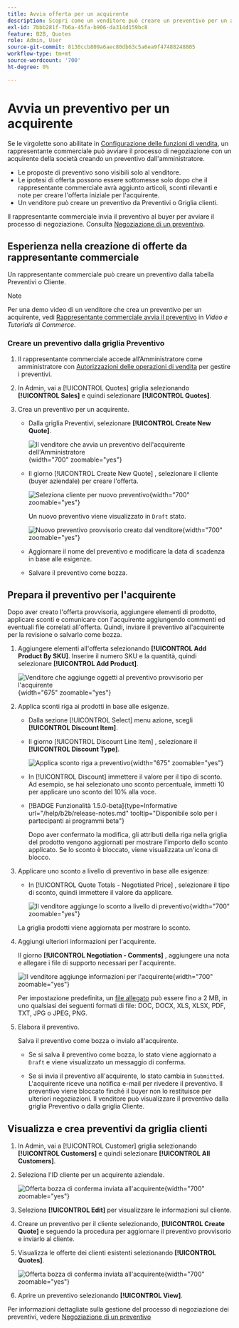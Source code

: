 ```yaml
---
title: Avvia offerta per un acquirente
description: Scopri come un venditore può creare un preventivo per un acquirente specifico per avviare il processo di negoziazione. Il venditore può inviare preventivi solo per i clienti associati a un account aziendale sul sito web selezionato.
exl-id: 7bbb281f-7b6a-45fa-b906-da314d159bc8
feature: B2B, Quotes
role: Admin, User
source-git-commit: 8130ccb809a6aec80db63c5a6ea9f47488248805
workflow-type: tm+mt
source-wordcount: '700'
ht-degree: 0%

---
```


# Avvia un preventivo per un acquirente

Se le virgolette sono abilitate in [Configurazione delle funzioni di vendita](configure-quotes.md), un rappresentante commerciale può avviare il processo di negoziazione con un acquirente della società creando un preventivo dall&#39;amministratore.

- Le proposte di preventivo sono visibili solo al venditore.
- Le ipotesi di offerta possono essere sottomesse solo dopo che il rappresentante commerciale avrà aggiunto articoli, sconti rilevanti e note per creare l&#39;offerta iniziale per l&#39;acquirente.
- Un venditore può creare un preventivo da Preventivi o Griglia clienti.

Il rappresentante commerciale invia il preventivo al buyer per avviare il processo di negoziazione. Consulta [Negoziazione di un preventivo](quote-price-negotiation.md).

## Esperienza nella creazione di offerte da rappresentante commerciale

Un rappresentante commerciale può creare un preventivo dalla tabella Preventivi o Cliente.

>[!NOTE]
>
>Per una demo video di un venditore che crea un preventivo per un acquirente, vedi [Rappresentante commerciale avvia il preventivo](https://experienceleague.adobe.com/docs/commerce-learn/tutorials/b2b/b2b-quote/sales-rep-initiates-quote.html) in _Video e Tutorials di Commerce_.

### Creare un preventivo dalla griglia Preventivo

1. Il rappresentante commerciale accede all’Amministratore come amministratore con [Autorizzazioni delle operazioni di vendita](../systems/permissions.md) per gestire i preventivi.

1. In Admin, vai a [!UICONTROL Quotes] griglia selezionando **[!UICONTROL Sales]** e quindi selezionare **[!UICONTROL Quotes]**.

1. Crea un preventivo per un acquirente.

   - Dalla griglia Preventivi, selezionare **[!UICONTROL Create New Quote]**.

     ![Il venditore che avvia un preventivo dell&#39;acquirente dell&#39;Amministratore](./assets/quote-draft-from-admin.png){width="700" zoomable="yes"}

   - Il giorno [!UICONTROL Create New Quote] , selezionare il cliente (buyer aziendale) per creare l&#39;offerta.

     ![Seleziona cliente per nuovo preventivo](./assets/quote-draft-from-admin-select-buyer.png){width="700" zoomable="yes"}

     Un nuovo preventivo viene visualizzato in `Draft` stato.

     ![Nuovo preventivo provvisorio creato dal venditore](./assets/quote-create-by-seller.png){width="700" zoomable="yes"}

   - Aggiornare il nome del preventivo e modificare la data di scadenza in base alle esigenze.

   - Salvare il preventivo come bozza.

## Prepara il preventivo per l&#39;acquirente

Dopo aver creato l&#39;offerta provvisoria, aggiungere elementi di prodotto, applicare sconti e comunicare con l&#39;acquirente aggiungendo commenti ed eventuali file correlati all&#39;offerta. Quindi, inviare il preventivo all&#39;acquirente per la revisione o salvarlo come bozza.

1. Aggiungere elementi all&#39;offerta selezionando **[!UICONTROL Add Product By SKU]**. Inserire il numero SKU e la quantità, quindi selezionare **[!UICONTROL Add Product]**.

   ![Venditore che aggiunge oggetti al preventivo provvisorio per l&#39;acquirente](./assets/quote-draft-add-items.png){width="675" zoomable="yes"}

1. Applica sconti riga ai prodotti in base alle esigenze.

   - Dalla sezione [!UICONTROL Select] menu azione, scegli **[!UICONTROL Discount Item]**.

   - Il giorno [!UICONTROL Discount Line item] , selezionare il **[!UICONTROL Discount Type]**.

     ![Applica sconto riga a preventivo](./assets/quote-discount-line-item.png){width="675" zoomable="yes"}

   - In [!UICONTROL Discount] immettere il valore per il tipo di sconto. Ad esempio, se hai selezionato uno sconto percentuale, immetti 10 per applicare uno sconto del 10% alla voce.

   - [!BADGE Funzionalità 1.5.0-beta]{type=Informative url="/help/b2b/release-notes.md" tooltip="Disponibile solo per i partecipanti ai programmi beta"}

     Dopo aver confermato la modifica, gli attributi della riga nella griglia del prodotto vengono aggiornati per mostrare l’importo dello sconto applicato. Se lo sconto è bloccato, viene visualizzata un&#39;icona di blocco.

1. Applicare uno sconto a livello di preventivo in base alle esigenze:

   - In [!UICONTROL Quote Totals - Negotiated Price] , selezionare il tipo di sconto, quindi immettere il valore da applicare.

     ![Il venditore aggiunge lo sconto a livello di preventivo](./assets/quote-draft-total-discount.png){width="700" zoomable="yes"}

   La griglia prodotti viene aggiornata per mostrare lo sconto.

1. Aggiungi ulteriori informazioni per l&#39;acquirente.

   Il giorno **[!UICONTROL Negotiation - Comments]** , aggiungere una nota e allegare i file di supporto necessari per l&#39;acquirente.

   ![Il venditore aggiunge informazioni per l&#39;acquirente](./assets/quote-draft-add-info-for-buyer.png){width="700" zoomable="yes"}

   Per impostazione predefinita, un [file allegato](configure-quotes.md) può essere fino a 2 MB, in uno qualsiasi dei seguenti formati di file: DOC, DOCX, XLS, XLSX, PDF, TXT, JPG o JPEG, PNG.

1. Elabora il preventivo.

   Salva il preventivo come bozza o invialo all&#39;acquirente.

   - Se si salva il preventivo come bozza, lo stato viene aggiornato a `Draft` e viene visualizzato un messaggio di conferma.

   - Se si invia il preventivo all&#39;acquirente, lo stato cambia in `Submitted`. L&#39;acquirente riceve una notifica e-mail per rivedere il preventivo. Il preventivo viene bloccato finché il buyer non lo restituisce per ulteriori negoziazioni. Il venditore può visualizzare il preventivo dalla griglia Preventivo o dalla griglia Cliente.

## Visualizza e crea preventivi da griglia clienti

1. In Admin, vai a [!UICONTROL Customer] griglia selezionando **[!UICONTROL Customers]** e quindi selezionare **[!UICONTROL All Customers]**.

1. Seleziona l&#39;ID cliente per un acquirente aziendale.

   ![Offerta bozza di conferma inviata all&#39;acquirente](./assets/quote-view-customer-quotes.png){width="700" zoomable="yes"}

1. Seleziona **[!UICONTROL Edit]** per visualizzare le informazioni sul cliente.

1. Creare un preventivo per il cliente selezionando, **[!UICONTROL Create Quote]** e seguendo la procedura per aggiornare il preventivo provvisorio e inviarlo al cliente.

1. Visualizza le offerte dei clienti esistenti selezionando **[!UICONTROL Quotes]**.

   ![Offerta bozza di conferma inviata all&#39;acquirente](./assets/quote-list-from-customer-information.png){width="700" zoomable="yes"}

1. Aprire un preventivo selezionando **[!UICONTROL View]**.

Per informazioni dettagliate sulla gestione del processo di negoziazione dei preventivi, vedere [Negoziazione di un preventivo](quote-price-negotiation.md)
